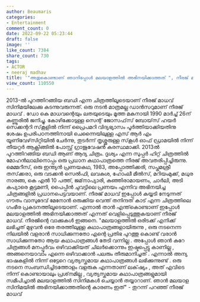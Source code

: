 ```yaml
---
author: Beaumaris
categories:
- Entertainment
comment_count: 0
date: 2022-09-22 05:23:44
draft: false
image: ''
like_count: 7384
share_count: 730
tags:
- ACTOR
- neeraj madhav
title: '"അതുകൊണ്ടാണ് ഞാനിപ്പോൾ മലയാളത്തിൽ അഭിനയിക്കാത്തത് ", നീരജ് മാധവിന്റെ വെളിപ്പെടുത്തൽ'
view_count: 110550
---
```


2013-ൽ പുറത്തിറങ്ങിയ ബഡി എന്ന ചിത്രത്തിലൂടെയാണ് നീരജ് മാധവ് സിനിമയിലേക്കു കടന്നുവരുന്നത്. ഒരു നടൻ മാത്രമല്ല ഡാൻസറുമാണ് നീരജ് മാധവ് . ഡോ കെ മാധവന്റെയും ലതയുടെയും മൂത്ത മകനായി 1990 മാര്‍ച്ച് 26ന് കണ്ണൂരില്‍ ജനിച്ചു. കോഴിക്കോടുള്ള സെന്റ് ജോസഫ്‌സ് ബോയ്‌സ് ഹയര്‍ സെക്കന്ററി സ്‌കൂളില്‍ നിന്ന് പ്രെെപമറി വിദ്യഭ്യാസം പൂര്‍ത്തിയാക്കിയതിനു ശേഷം ഉപരിപഠനത്തിനായി ചെന്നൈയിലുള്ള എസ് ആര്‍ എം യൂണിവേഴ്‌സിറ്റിയില്‍ ചേര്‍ന്നു, തുടര്‍ന്ന് തൃശ്ശൂരുള്ള സ്‌കൂള്‍ ഓഫ് ഡ്രാമയില്‍ നിന്ന് തീയറ്റര്‍ ആക്റ്റിങ്ങില്‍ പോസ്റ്റ് ഗ്രാജുവേഷന്‍ കരസ്ഥമാക്കി. 2013ല്‍ പുറത്തിറങ്ങിയ ബഡി ആണ് ആദ്യ ചിത്രം. ദൃശ്യം എന്ന സുപ്പര്‍ ഹിറ്റ് ചിത്രത്തില്‍ മോഹന്‍ലാലിനൊപ്പം ഒരു പ്രധാന കഥാപാത്രത്തെ നീരജ് അവതരിപ്പിച്ചിരുന്നു. മെമ്മറീസ്, ഒരു ഇന്ത്യന്‍ പ്രണയകഥ, 1983, അപ്പോത്തിക്കരി, സപ്തമശ്രീ തസ്‌ക്കരാ, ഒരു വടക്കന്‍ സെല്‍ഫി, ലവകുശ, ഹോംലീ മീല്‍സ്, മറിയംമുക്ക്, മധുര നാരങ്ങ, കെ എല്‍ 10 പത്ത്, ജമ്‌നാപ്യാരി, കുഞ്ഞിരാമായണം, ചാര്‍ലി, അടി കപ്യാരെ കൂട്ടമണി, പൈപ്പിന്‍ ചുവട്ടിലെ പ്രണയം എന്നിവ അഭിനയിച്ച ചിത്രങ്ങളില്‍ പ്രധാനപെട്ടവയാണ്. നീരജ് മാധവ് ഇപ്പോൾ കയ്യടി നേടുന്നത് ഗൗതം വാസുദേവ് മേനോൻ ഒരുക്കിയ വെന്ത് തനിന്ദത് കാട് എന്ന ചിത്രത്തിലെ ഗംഭീര പ്രകടനത്തിലൂടെയാണ്. എന്നാൽ താൻ എന്ത്‌കൊണ്ടാണ് ഇപ്പോൾ മലയാളത്തിൽ അഭിനയിക്കാത്തത് എന്നത് വെളിപ്പെടുത്തുകയാണ് നീരജ് മാധവ്. നീരജിന്റെ വാക്കുകൾ ഇങ്ങനെ. "മലയാളത്തിൽ ഒരിടക്ക് എനിക്ക് ലഭിച്ചത് മുഴുവൻ ഒരേ തരത്തിലുള്ള കഥാപാത്രങ്ങളായിരുന്നു , ഒരു നടനെന്ന നിലയിൽ വളരാൻ സാധിക്കുന്നതോ എന്റെ പ്രതിഭ പുറത്തു കൊണ്ട് വരാൻ സാധിക്കുന്നതോ ആയ കഥാപാത്രങ്ങൾ തേടി വന്നില്ല . അപ്പോൾ ഞാൻ കുറേ ചിത്രങ്ങൾ മനപ്പൂർവം ഒഴിവാക്കിയത് ചിലർക്കൊന്നും ഇഷ്ടപ്പെട്ടു കാണില്ല , അങ്ങനെയാവാം എന്നെ ഒഴിവാക്കാൻ പലരും തീരുമാനിച്ചത് . എന്നാൽ അന്യ ഭാഷകളിൽ നിന്ന് ഒട്ടേറെ വ്യത്യസ്തമായ കഥാപാത്രങ്ങൾ ലഭിക്കുന്നുണ്ട് . ഒരു നടനെ സംബന്ധിച്ചിടത്തോളം വളരുക എന്നതാണ് ലക്‌ഷ്യം , അത് എവിടെ നിന്ന് കൊണ്ടായാലും പ്രശ്‌നമില്ല , വ്യത്യസ്തമായ കഥാപാത്രങ്ങളുമായി സമീപിച്ചാൽ മലയാളത്തിൽ സിനിമകൾ ചെയ്യാൻ തയ്യാറാണ്. ഞാൻ മലയാള സിനിമയിൽ അഭിനയിക്കാത്തതിന്റെ കാരണം ഇത്" - തുറന്ന് പറഞ്ഞ് നീരജ് മാധവ്